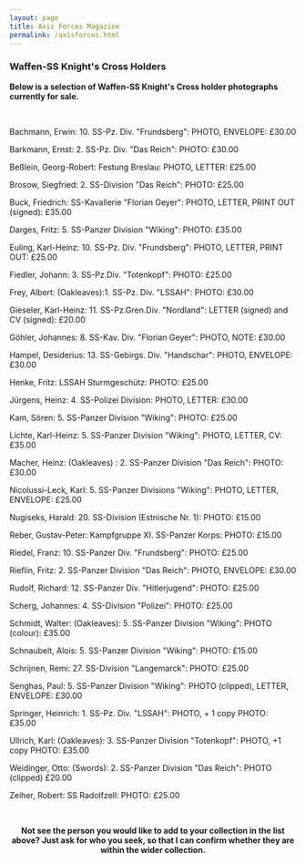 ```yaml
---
layout: page
title: Axis Forces Magazine
permalink: /axisforces.html
---
```


<div id="axisforces">

  <h3>Waffen-SS Knight's Cross Holders</h3>
  
<p><b>Below is a selection of Waffen-SS Knight's Cross holder photographs currently for sale.</b></p>
<br />
<p>Bachmann,	Erwin: 10. SS-Pz. Div. "Frundsberg":	PHOTO, ENVELOPE:	£30.00
<p>Barkmann,	Ernst: 2. SS-Pz. Div. "Das Reich":	PHOTO:	£30.00
<p>Beßlein,	Georg-Robert:	Festung Breslau:	PHOTO, LETTER:	£25.00
<p>Brosow,	Siegfried: 2. SS-Division "Das Reich":	PHOTO:	£25.00
<p>Buck,	Friedrich:	SS-Kavallerie "Florian Geyer":	PHOTO, LETTER, PRINT OUT (signed):	£35.00
<p>Darges,	Fritz: 5. SS-Panzer Division "Wiking":	PHOTO:	£35.00
<p>Euling,	Karl-Heinz:	10. SS-Pz. Div. "Frundsberg":	PHOTO, LETTER, PRINT OUT:	£25.00
<p>Fiedler,	Johann:	3. SS-Pz.Div. "Totenkopf":	PHOTO:	£25.00
<p>Frey,	Albert:	(Oakleaves):1. SS-Pz. Div. "LSSAH":	PHOTO: 	£30.00
<p>Gieseler,	Karl-Heinz:	11. SS-Pz.Gren.Div. "Nordland": LETTER (signed) and CV (signed):	£20.00
<p>Göhler,	Johannes:	8. SS-Kav. Div. "Florian Geyer":	PHOTO, NOTE:	£30.00
<p>Hampel,	Desiderius: 13. SS-Gebirgs. Div. "Handschar":	PHOTO, ENVELOPE:	£30.00
<p>Henke,	Fritz: LSSAH Sturmgeschütz:	PHOTO: £25.00
<p>Jürgens,	Heinz: 4. SS-Polizei Division:	PHOTO, LETTER:	£30.00
<p>Kam,	Sören: 5. SS-Panzer Division "Wiking":	PHOTO:	£25.00
<p>Lichte,	Karl-Heinz:	5. SS-Panzer Division "Wiking":	PHOTO, LETTER, CV: £35.00
<p>Macher,	Heinz:	(Oakleaves)	: 2. SS-Panzer Division "Das Reich":	PHOTO:	£30.00
<p>Nicolussi-Leck,	Karl:	5. SS-Panzer Divisions "Wiking": PHOTO, LETTER, ENVELOPE:	£25.00
<p>Nugiseks,	Harald:	20. SS-Division (Estnische Nr. 1):	PHOTO: 	£15.00
<p>Reber,	Gustav-Peter:	Kampfgruppe XI. SS-Panzer Korps:	PHOTO:	£15.00
<p>Riedel,	Franz:	10. SS-Panzer Div. "Frundsberg": PHOTO:	£25.00
<p>Rieflin,	Fritz: 2. SS-Panzer Division "Das Reich":	PHOTO, ENVELOPE:	£30.00
<p>Rudolf,	Richard: 12. SS-Panzer Div. "Hitlerjugend":	PHOTO:	£25.00
<p>Scherg,	Johannes:	4. SS-Division "Polizei":	PHOTO:	£25.00
<p>Schmidt,	Walter:	(Oakleaves): 5. SS-Panzer Division "Wiking":	PHOTO (colour):	£35.00
<p>Schnaubelt,	Alois: 5. SS-Panzer Division "Wiking":	PHOTO:	£15.00
<p>Schrijnen,	Remi:	27. SS-Division "Langemarck":	PHOTO: £25.00
<p>Senghas,	Paul:	5. SS-Panzer Division "Wiking":	PHOTO (clipped), LETTER, ENVELOPE: £30.00
<p>Springer,	Heinrich:	1. SS-Pz. Div. "LSSAH":	PHOTO, + 1 copy PHOTO:	£35.00
<p>Ullrich,	Karl:	(Oakleaves): 3. SS-Panzer Division "Totenkopf":	PHOTO, +1 copy PHOTO:	£35.00
<p>Weidinger,	Otto:	(Swords): 2. SS-Panzer Division "Das Reich": PHOTO (clipped)		£20.00
<p>Zeiher,	Robert:	SS Radolfzell:	PHOTO: £25.00</p>
<br />
<p><b><center>Not see the person you would like to add to your collection in the list above? Just ask for who you seek, so that I can confirm whether they are within the wider collection.</center></b></p>
  

